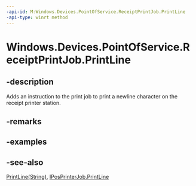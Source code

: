 ```yaml
---
-api-id: M:Windows.Devices.PointOfService.ReceiptPrintJob.PrintLine
-api-type: winrt method
---
```


<!-- Method syntax
public void PrintLine()
-->

# Windows.Devices.PointOfService.ReceiptPrintJob.PrintLine

## -description
Adds an instruction to the print job to print a newline character on the receipt printer station.

## -remarks

## -examples

## -see-also
[PrintLine(String)](receiptprintjob_printline_1360992803.md), [IPosPrinterJob.PrintLine](iposprinterjob_printline_144630531.md)